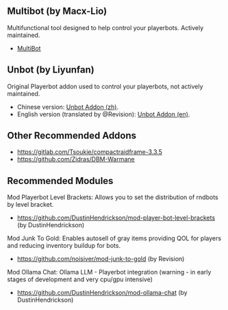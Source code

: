 ## Multibot (by Macx-Lio)
Multifunctional tool designed to help control your playerbots. Actively maintained.
* [MultiBot](https://github.com/Macx-Lio/MultiBot) 

## Unbot (by Liyunfan)
Original Playerbot addon used to control your playerbots, not actively maintained.
* Chinese version: [Unbot Addon (zh)](https://github.com/liyunfan1223/unbot-addon).
* English version (translated by @Revision): [Unbot Addon (en)](https://github.com/noisiver/unbot-addon/tree/english).

## Other Recommended Addons
* https://gitlab.com/Tsoukie/compactraidframe-3.3.5
* https://github.com/Zidras/DBM-Warmane

## Recommended Modules
Mod Playerbot Level Brackets: Allows you to set the distribution of rndbots by level bracket.
* https://github.com/DustinHendrickson/mod-player-bot-level-brackets (by DustinHendrickson)

Mod Junk To Gold: Enables autosell of gray items providing QOL for players and reducing inventory buildup for bots.
* https://github.com/noisiver/mod-junk-to-gold (by Revision)

Mod Ollama Chat: Ollama LLM - Playerbot integration (warning - in early stages of development and very cpu/gpu intensive)
*  https://github.com/DustinHendrickson/mod-ollama-chat (by DustinHendrickson)


